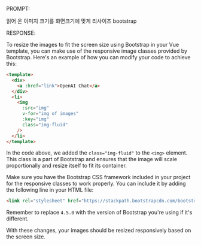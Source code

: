 PROMPT:

<script setup> const modules = import.meta.glob("/src/assets/images/\*.png", { eager: true }); const images = \[\]; for (const img in modules) { images.push(modules\[img\].default); } import { ref } from 'vue'; </script> <template> <div> <a :href="link">OpenAI Chat</a> </div> <li><img :src="img" v-for="img of images" :key="img" /></li> </template> 읽어 온 이미지 크기를 화면크기에 맞게 리사이즈 bootstrap

RESPONSE:

To resize the images to fit the screen size using Bootstrap in your Vue template, you can make use of the responsive image classes provided by Bootstrap. Here's an example of how you can modify your code to achieve this:

```html
<template>
  <div>
    <a :href="link">OpenAI Chat</a>
  </div>
  <li>
    <img
      :src="img"
      v-for="img of images"
      :key="img"
      class="img-fluid"
    />
  </li>
</template>
```

In the code above, we added the `class="img-fluid"` to the `<img>` element. This class is a part of Bootstrap and ensures that the image will scale proportionally and resize itself to fit its container.

Make sure you have the Bootstrap CSS framework included in your project for the responsive classes to work properly. You can include it by adding the following line in your HTML file:

```html
<link rel="stylesheet" href="https://stackpath.bootstrapcdn.com/bootstrap/4.5.0/css/bootstrap.min.css">
```

Remember to replace `4.5.0` with the version of Bootstrap you're using if it's different.

With these changes, your images should be resized responsively based on the screen size.